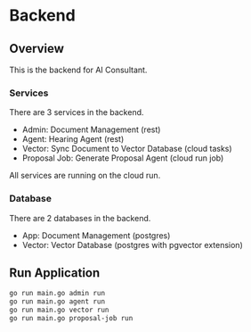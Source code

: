 # Backend

## Overview

This is the backend for AI Consultant.

### Services

There are 3 services in the backend.

- Admin: Document Management (rest)
- Agent: Hearing Agent (rest)
- Vector: Sync Document to Vector Database (cloud tasks)
- Proposal Job: Generate Proposal Agent (cloud run job)

All services are running on the cloud run.

### Database

There are 2 databases in the backend.
- App: Document Management (postgres)
- Vector: Vector Database (postgres with pgvector extension)

## Run Application

```bash
go run main.go admin run
go run main.go agent run
go run main.go vector run
go run main.go proposal-job run
```